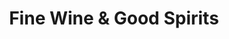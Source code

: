 ---
title: "Fine Wine & Good Spirits"
url: /pittsburgh/fine-wine-and-good-spirits-freeport-road/
shop: alcohol
---